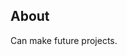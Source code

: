 ## About

Can make future projects.

<!---
Khazmatrix/Khazmatrix is a ✨ special ✨ repository because its `README.md` (this file) appears on your GitHub profile.
You can click the Preview link to take a look at your changes.
--->
